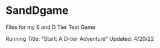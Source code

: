 # SandDgame
Files for my S and D Tier Text Game

Running Title: "Start: A D-tier Adventure"
Updated: 4/20/22